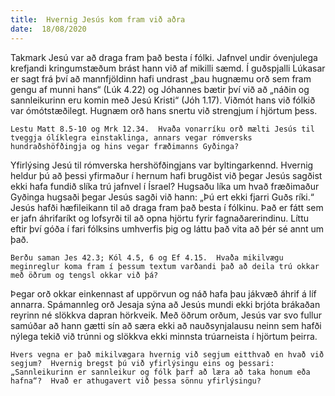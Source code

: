 ```yaml
---
title:  Hvernig Jesús kom fram við aðra
date:  18/08/2020
---
```


Takmark Jesú var að draga fram það besta í fólki.  Jafnvel undir óvenjulega krefjandi kringumstæðum brást hann við af mikilli sæmd.  Í guðspjalli Lúkasar er sagt frá því að mannfjöldinn hafi undrast „þau hugnæmu orð sem fram gengu af munni hans“ (Lúk 4.22) og Jóhannes bætir því við að „náðin og sannleikurinn eru komin með Jesú Kristi“ (Jóh 1.17).  Viðmót hans við fólkið var ómótstæðilegt.  Hugnæm orð hans snertu við strengjum í hjörtum þess.

`Lestu Matt 8.5-10 og Mrk 12.34.  Hvaða vonarríku orð mælti Jesús til tveggja ólíklegra einstaklinga, annars vegar rómversks hundraðshöfðingja og hins vegar fræðimanns Gyðinga?`

Yfirlýsing Jesú til rómverska hershöfðingjans var byltingarkennd.  Hvernig heldur þú að þessi yfirmaður í hernum hafi brugðist við þegar Jesús sagðist ekki hafa fundið slíka trú jafnvel í Ísrael?  Hugsaðu líka um hvað fræðimaður Gyðinga hugsaði þegar Jesús sagði við hann: „Þú ert ekki fjarri Guðs ríki.“  Jesús hafði hæfileikann til að draga fram það besta í fólkinu.  Það er fátt sem er jafn áhrifaríkt og lofsyrði til að opna hjörtu fyrir fagnaðarerindinu.  Líttu eftir því góða í fari fólksins umhverfis þig og láttu það vita að þér sé annt um það.

`Berðu saman Jes 42.3; Kól 4.5, 6 og Ef 4.15.  Hvaða mikilvægu meginreglur koma fram í þessum textum varðandi það að deila trú okkar með öðrum og tengsl okkar við þá?`

Þegar orð okkar einkennast af uppörvun og náð  hafa þau jákvæð áhrif á líf annarra.  Spámannleg orð Jesaja sýna að Jesús mundi ekki brjóta brákaðan reyrinn né slökkva dapran hörkveik.  Með öðrum orðum, Jesús var svo fullur samúðar að hann gætti sín að særa ekki að nauðsynjalausu neinn sem hafði nýlega tekið við trúnni og slökkva ekki minnsta trúarneista í hjörtum þeirra.

`Hvers vegna er það mikilvægara hvernig við segjum eitthvað en hvað við segjum?  Hvernig bregst þú við yfirlýsingu eins og þessari:  „Sannleikurinn er sannleikur og fólk þarf að læra að taka honum eða hafna“?  Hvað er athugavert við þessa sönnu yfirlýsingu?`